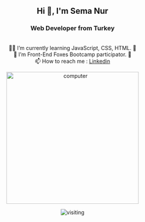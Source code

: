 <h2 align="center">Hi 👋, I'm Sema Nur </h2>
<h3 align="center">Web Developer from Turkey</h3>

<p align="center"> 
<br>
   👩‍💻 I’m currently learning JavaScript, CSS, HTML. 🌱
<br>
   🌱 I’m Front-End Foxes Bootcamp participator. 🌱
<br>
 📫 How to reach me : <a href="https://www.linkedin.com/in/semanuraltintas" target="Linkedin">Linkedin</a>
</p>


<p align="center"> <img src="https://images.unsplash.com/photo-1550745165-9bc0b252726f?ixlib=rb-1.2.1&ixid=MnwxMjA3fDB8MHxwaG90by1wYWdlfHx8fGVufDB8fHx8&auto=format&fit=crop&w=870&q=80" alt="computer" height='350' /> </p>
<p align='center'> <img src="https://gpvc.arturio.dev/semanuraltintas" alt="visiting" /> </p>
